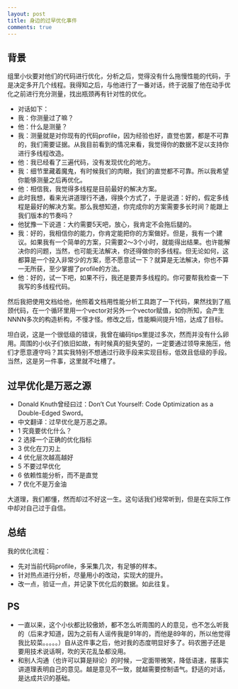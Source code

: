 ```yaml
---
layout: post
title: 身边的过早优化事件
comments: true
---
```


## 背景
组里小伙要对他们的代码进行优化，分析之后，觉得没有什么拖慢性能的代码，于是决定多开几个线程。我得知之后，与他进行了一番对话，终于说服了他在动手优化之前进行充分测量，找出瓶颈再有针对性的优化。

- 对话如下：
- 我：你测量过了嘛？
- 他：什么是测量？
- 我：测量就是对你现有的代码profile，因为经验也好，直觉也罢，都是不可靠的，我们需要证据。从我目前看到的情况来看，我觉得你的数据不足以支持你进行多线程改造。
- 他：我已经看了三遍代码，没有发现优化的地方。
- 我：细节里藏着魔鬼，有时候我们的肉眼，我们的直觉都不可靠。所以我希望你能够测量之后再优化。
- 他：相信我，我觉得多线程是目前最好的解决方案。
- 此时我想，看来光讲道理行不通，得换个方式了，于是说道：好的，假定多线程是最好的解决方案。那么我想知道，你完成你的方案需要多长时间？能跟上我们版本的节奏吗？
- 他犹豫一下说道：大约需要5天吧，放心，我肯定不会拖后腿的。
- 我：好的，我相信你的能力，你肯定能把你的方案做好。但是，我有一个建议。如果我有一个简单的方案，只需要2～3个小时，就能得出结果。也许能解决你的问题，当然，也可能无法解决，你还得做你的多线程。但无论如何，这都算是一个投入非常少的方案，愿不愿意试一下？就算是无法解决，你也不算一无所获，至少掌握了profile的方法。
- 他：好的，试一下吧，如果不行，我还是要弄多线程的。你可要帮我检查一下我写的多线程代码。


然后我把使用文档给他，他照着文档用性能分析工具跑了一下代码，果然找到了瓶颈代码，在一个循环里用一个vector对另外一个vector赋值，如你所知，会产生NNNN多次的构造析构，不慢才怪。修改之后，性能瞬间提升1倍，达成了目标。


坦白说，这是一个很低级的错误，我曾在编码tips里提过多次，然而并没有什么卵用。周围的小伙子们依旧如故，有时候真的挺失望的，一定要通过领导来施压，他们才愿意遵守吗？其实我特别不想通过行政手段来实现目标，低效且低级的手段。当然，这是另一件事，这里就不吐槽了。

## 过早优化是万恶之源

- Donald Knuth曾经曰过：Don’t Cut Yourself: Code Optimization as a Double-Edged Sword。
- 中文翻译：过早优化是万恶之源。 
- 1  究竟要优化什么？ 
- 2  选择一个正确的优化指标 
- 3  优化在刀刃上 
- 4  优化层次越高越好 
- 5  不要过早优化 
- 6  依赖性能分析，而不是直觉 
- 7  优化不是万金油 


大道理，我们都懂，然而却过不好这一生。这句话我们经常听到，但是在实际工作中却对自己过于自信。

## 总结

我的优化流程：

- 先对当前代码profile，多采集几次，有足够的样本。
- 针对热点进行分析，尽量用小的改动，实现大的提升。
- 改一点，验证一点，并记录下优化后的数据。如此往复。

## PS
- 一直以来，这个小伙都比较傲娇，都不怎么听周围的人的意见，也不怎么听我的（后来才知道，因为之前有人谣传我是91年的，而他是89年的，所以他觉得我比较菜。。。。。）自从这件事之后，他对我的态度明显好多了。码农圈子还是要用技术说话啊，吹的天花乱坠都没用。
- 和别人沟通（也许可以算是辩论）的时候，一定面带微笑，降低语速，摆事实讲道理表明自己的意见。越是意见不一致，就越需要控制语气。舒适的对话，是达成共识的基础。


